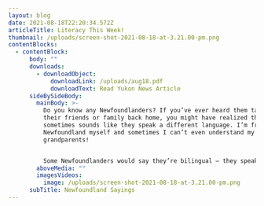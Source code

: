 ```yaml
---
layout: blog
date: 2021-08-18T22:20:34.572Z
articleTitle: Literacy This Week!
thumbnail: /uploads/screen-shot-2021-08-18-at-3.21.00-pm.png
contentBlocks:
  - contentBlock:
      body: ""
      downloads:
        - downloadObject:
            downloadLink: /uploads/aug18.pdf
            downloadText: Read Yukon News Article
      sideBySideBody:
        mainBody: >-
          Do you know any Newfoundlanders? If you’ve ever heard them talking to
          their friends or family back home, you might have realized that it
          sometimes sounds like they speak a different language. I’m from
          Newfoundland myself and sometimes I can’t even understand my own
          grandparents!


          Some Newfoundlanders would say they’re bilingual – they speak English and “Newfinese”. There are hundreds of unusual expressions – read the Yukon News article below to learn some of the more popular sayings.
        aboveMedia: ""
        imagesVideos:
          image: /uploads/screen-shot-2021-08-18-at-3.21.00-pm.png
      subTitle: Newfoundland Sayings
---
```

